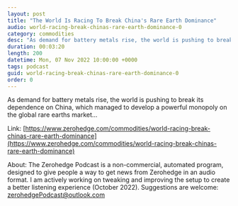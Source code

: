 ```yaml
---
layout: post
title: "The World Is Racing To Break China's Rare Earth Dominance"
audio: world-racing-break-chinas-rare-earth-dominance-0
category: commodities
desc: "As demand for battery metals rise, the world is pushing to break its dependence on China, which managed to develop a powerful monopoly on the global rare earths market..."
duration: 00:03:20
length: 200
datetime: Mon, 07 Nov 2022 10:00:00 +0000
tags: podcast
guid: world-racing-break-chinas-rare-earth-dominance-0
order: 0
---
```

As demand for battery metals rise, the world is pushing to break its dependence on China, which managed to develop a powerful monopoly on the global rare earths market...

Link: [https://www.zerohedge.com/commodities/world-racing-break-chinas-rare-earth-dominance](https://www.zerohedge.com/commodities/world-racing-break-chinas-rare-earth-dominance)

About: The Zerohedge Podcast is a non-commercial, automated program, designed to give people a way to get news from Zerohedge in an audio format.  I am actively working on tweaking and improving the setup to create a better listening experience (October 2022).  Suggestions are welcome: [zerohedgePodcast@outlook.com](mailto:zerohedgePodcast@outlook.com)